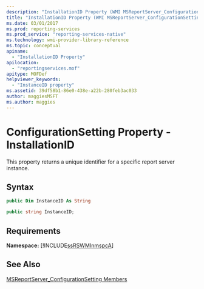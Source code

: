 ```yaml
---
description: "InstallationID Property (WMI MSReportServer_ConfigurationSetting)"
title: "InstallationID Property (WMI MSReportServer_ConfigurationSetting) | Microsoft Docs"
ms.date: 03/01/2017
ms.prod: reporting-services
ms.prod_service: "reporting-services-native"
ms.technology: wmi-provider-library-reference
ms.topic: conceptual
apiname: 
  - "InstallationID Property"
apilocation: 
  - "reportingservices.mof"
apitype: MOFDef
helpviewer_keywords: 
  - "InstanceID property"
ms.assetid: 39df58b1-86e0-438e-a22b-280feb3ac033
author: maggiesMSFT
ms.author: maggies
---
```

# ConfigurationSetting Property - InstallationID
  This property returns a unique identifier for a specific report server instance.  
  
## Syntax  
  
```vb  
public Dim InstanceID As String  
```  
  
```csharp  
public string InstanceID;  
```  
  
## Requirements  
 **Namespace:** [!INCLUDE[ssRSWMInmspcA](../../includes/ssrswminmspca-md.md)]  
  
## See Also  
 [MSReportServer_ConfigurationSetting Members](../../reporting-services/wmi-provider-library-reference/msreportserver-configurationsetting-members.md)  
  
  
